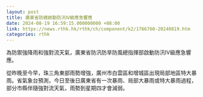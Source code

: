 ```yaml
---
layout: post
title: 廣東省防總啟動防汛Ⅳ級應急響應
date: 2024-08-19 16:59:15.000000000 +08:00
link: https://news.rthk.hk/rthk/ch/component/k2/1766760-20240819.htm
categories: rthk
---
```


為防禦強降雨和強對流天氣，廣東省防汛防旱防風總指揮部啟動防汛Ⅳ級應急響應。

從昨晚至今早，珠三角東部雨勢增強，廣州市白雲區和增城區出現局部地區特大暴雨。省氣象台預測，今日至後日廣東省有一次暴雨、局部大暴雨或特大暴雨過程，部分市縣伴隨強對流天氣，雨勢到星期四才會減弱。
